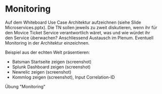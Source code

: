 # Monitoring

Auf dem Whiteboard Use Case Architektur aufzeichnen (siehe Slide Microservices.pptx).
Die TN sollen jeweils zu zweit diskutieren, wenn ihr für den Movice Ticket Service verantwortlich wäret, was und wie würdet ihr den Service überwachen?
Anschliessend Austausch im Plenum. Eventuell Monitoring in der Architektur einzeichnen.

Beispiel aus der echten Welt präsentieren:

- Batsman Startseite zeigen (screenshot)
- Splunk Dashboard zeigen (screenshot)
- Newrelic zeigen (screenshot)
- Kommlog zeigen (screenshot), Input Correlation-ID

Übung "Monitoring"
